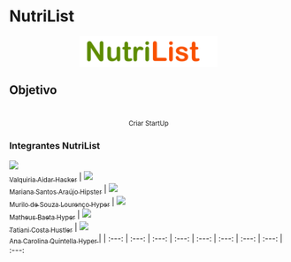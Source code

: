 # NutriList

<p align="center">
  <img align="center" src="img/nutrilist.png" width=250> <br>
</p>


## Objetivo
<p align="center">
    <br> <sub> Criar StartUp </sub>
</p>

### Integrantes NutriList

[<img src="https://media-exp1.licdn.com/dms/image/C4D03AQHICUvO6Kcfvw/profile-displayphoto-shrink_400_400/0?e=1599696000&v=beta&t=kZAsZ5Nd-6IDGDpMjMYhlTi-UXIhI9RL5fswLd28jsQ" width=115 > <br> <sub> Valquiria Aidar Hacker</sub>](https://www.linkedin.com/in/val-aidar/) |
[<img src="https://media-exp1.licdn.com/dms/image/C4E03AQF--_PNG4hOqA/profile-displayphoto-shrink_400_400/0?e=1599696000&v=beta&t=HCAx6yB_At_Wq1Fek8hEPl2MAIpDw-Gpaz3PwHZi5nU" width=115 > <br> <sub> Mariana Santos Araújo Hipster</sub>](https://www.linkedin.com/in/marianascaraujo/) |
 [<img src="https://media-exp1.licdn.com/dms/image/C5603AQHTzgKdZjQ-VA/profile-displayphoto-shrink_400_400/0?e=1599696000&v=beta&t=gjQLgqySTS0CJ4uIlJ0l5EI5OqxH2rN7dF_-870cDwQ" width=115 > <br> <sub> Murilo de Souza Lourenço Hyper</sub>](https://www.linkedin.com/in/murilodsl/) | 
[<img src="https://media-exp1.licdn.com/dms/image/C4E03AQF72LmcHIUpyg/profile-displayphoto-shrink_200_200/0?e=1599091200&v=beta&t=oWPd2T5C8vE0TNgIr-P6WuqyRGdrmWQ2MHGb__Ihrng" width=115 > <br> <sub> Matheus Baeta Hyper</sub>](https://www.linkedin.com/in/mhbaeta/) | 
[<img src="https://media-exp1.licdn.com/dms/image/C4E03AQFCINkOlcWwag/profile-displayphoto-shrink_400_400/0?e=1599696000&v=beta&t=l4ZG5_IysNh5pMJiI9C_nbhUxBSj4ww700VEWZL0X4o" width=115 > <br> <sub> Tatiani Costa Hustler</sub>](https://www.linkedin.com/in/tatianemikamicosta/) |
 [<img src="https://media-exp1.licdn.com/dms/image/C4D0BAQG50srzRN-mZw/company-logo_200_200/0?e=1602115200&v=beta&t=SvgwLwGpFQnUTXtBn5vtOWCGRJbtRABHq6SrO_B3qcQ" width=115 > <br> <sub> Ana Carolina Quintella Hyper </sub>](https://www.linkedin.com/in/ana-carolina-quintella-b1071388/) |
| :---: | :---: | :---: | :---: | :---: | :---: | :---: | :---: | :---: 